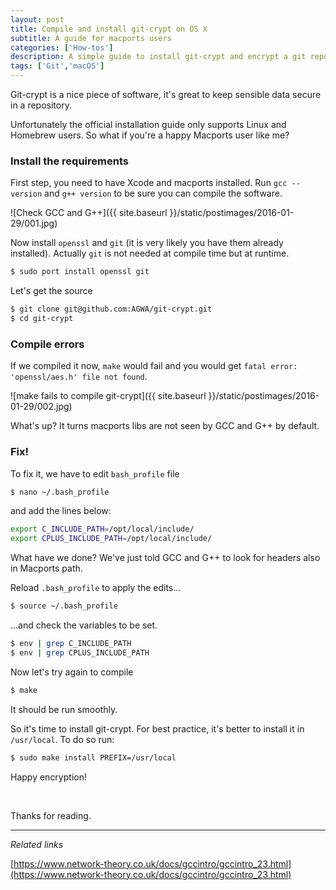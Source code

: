```yaml
---
layout: post
title: Compile and install git-crypt on OS X
subtitle: A guide for macports users
categories: ['How-tos']
description: A simple guide to install git-crypt and encrypt a git repository 
tags: ['Git','macOS']
---
```


Git-crypt is a nice piece of software, it's great to keep sensible data secure in a repository. 

Unfortunately the official installation guide only supports Linux and Homebrew users. So what if you're a happy Macports user like me?

### Install the requirements

First step, you need to have Xcode and macports installed. Run ```gcc --version``` and ```g++ version``` to be sure you can compile the software.

![Check GCC and G++]({{ site.baseurl }}/static/postimages/2016-01-29/001.jpg)

Now install ```openssl``` and ```git``` (it is very likely you have them already installed). Actually ```git``` is not needed at compile time but at runtime.

```sh
$ sudo port install openssl git
```

Let's get the source

```sh
$ git clone git@github.com:AGWA/git-crypt.git
$ cd git-crypt
```

### Compile errors

If we compiled it now, ```make``` would fail and you would get ```fatal error: 'openssl/aes.h' file not found```.

![make fails to compile git-crypt]({{ site.baseurl }}/static/postimages/2016-01-29/002.jpg)

What's up? It turns macports libs are not seen by GCC and G++ by default.

### Fix!

To fix it, we have to edit ```bash_profile``` file

```sh
$ nano ~/.bash_profile
```

and add the lines below:

```sh
export C_INCLUDE_PATH=/opt/local/include/
export CPLUS_INCLUDE_PATH=/opt/local/include/
```

What have we done? We've just told GCC and G++ to look for headers also in Macports path.

Reload `.bash_profile` to apply the edits...

```sh
$ source ~/.bash_profile
```

...and check the variables to be set.

```sh
$ env | grep C_INCLUDE_PATH
$ env | grep CPLUS_INCLUDE_PATH
```

Now let's try again to compile

```sh
$ make
```

It should be run smoothly.

So it's time to install git-crypt. For best practice, it's better to install it in `/usr/local`. To do so run:

```sh
$ sudo make install PREFIX=/usr/local
```

Happy encryption!

<br>

Thanks for reading.

- - -
*Related links*

[https://www.network-theory.co.uk/docs/gccintro/gccintro_23.html](https://www.network-theory.co.uk/docs/gccintro/gccintro_23.html)
